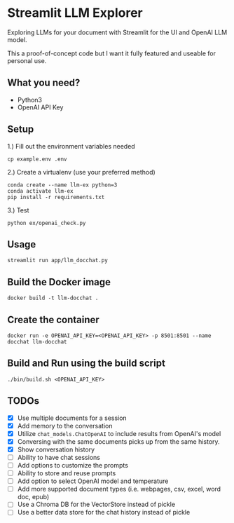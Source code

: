Streamlit LLM Explorer
===

Exploring LLMs for your document with Streamlit for the UI
and OpenAI LLM model.

This a proof-of-concept code but I want it fully featured and useable
for personal use.


## What you need?

- Python3
- OpenAI API Key


## Setup

1.) Fill out the environment variables needed

```
cp example.env .env
```


2.) Create a virtualenv (use your preferred method)

```
conda create --name llm-ex python=3
conda activate llm-ex
pip install -r requirements.txt
```

3.) Test

```
python ex/openai_check.py
```

## Usage


```
streamlit run app/llm_docchat.py
```

## Build the Docker image

```
docker build -t llm-docchat .
```

## Create the container

```
docker run -e OPENAI_API_KEY=<OPENAI_API_KEY> -p 8501:8501 --name docchat llm-docchat
```

## Build and Run using the build script
```
./bin/build.sh <OPENAI_API_KEY>
```

## TODOs

- [x] Use multiple documents for a session
- [x] Add memory to the conversation
- [x] Utilize `chat_models.ChatOpenAI` to include results from OpenAI's model
- [x] Conversing with the same documents picks up from the same history.
- [x] Show conversation history
- [ ] Ability to have chat sessions
- [ ] Add options to customize the prompts
- [ ] Ability to store and reuse prompts
- [ ] Add option to select OpenAI model and temperature
- [ ] Add more supported document types (i.e. webpages, csv, excel, word doc, epub)
- [ ] Use a Chroma DB for the VectorStore instead of pickle
- [ ] Use a better data store for the chat history instead of pickle
